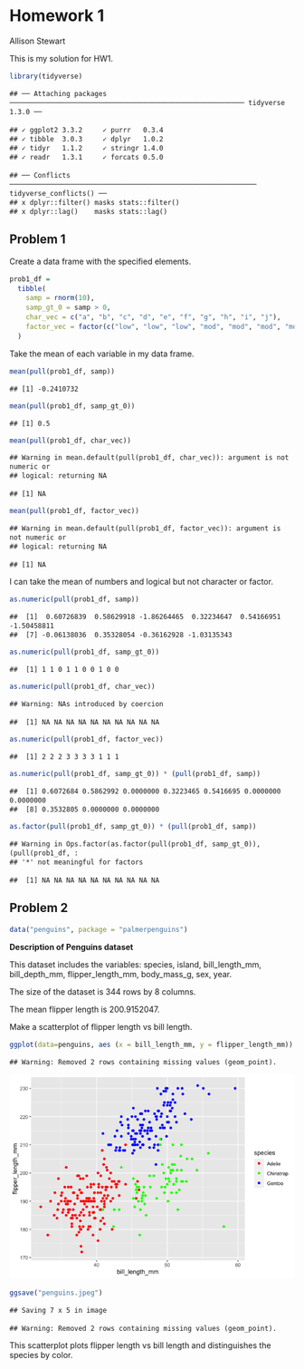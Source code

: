 Homework 1
================
Allison Stewart

This is my solution for HW1.

``` r
library(tidyverse)
```

    ## ── Attaching packages ────────────────────────────────────────────────────────── tidyverse 1.3.0 ──

    ## ✓ ggplot2 3.3.2     ✓ purrr   0.3.4
    ## ✓ tibble  3.0.3     ✓ dplyr   1.0.2
    ## ✓ tidyr   1.1.2     ✓ stringr 1.4.0
    ## ✓ readr   1.3.1     ✓ forcats 0.5.0

    ## ── Conflicts ───────────────────────────────────────────────────────────── tidyverse_conflicts() ──
    ## x dplyr::filter() masks stats::filter()
    ## x dplyr::lag()    masks stats::lag()

## Problem 1

Create a data frame with the specified elements.

``` r
prob1_df = 
  tibble(
    samp = rnorm(10), 
    samp_gt_0 = samp > 0, 
    char_vec = c("a", "b", "c", "d", "e", "f", "g", "h", "i", "j"), 
    factor_vec = factor(c("low", "low", "low", "mod", "mod", "mod", "mod", "high", "high", "high"))
  )
```

Take the mean of each variable in my data frame.

``` r
mean(pull(prob1_df, samp))
```

    ## [1] -0.2410732

``` r
mean(pull(prob1_df, samp_gt_0))
```

    ## [1] 0.5

``` r
mean(pull(prob1_df, char_vec))
```

    ## Warning in mean.default(pull(prob1_df, char_vec)): argument is not numeric or
    ## logical: returning NA

    ## [1] NA

``` r
mean(pull(prob1_df, factor_vec))
```

    ## Warning in mean.default(pull(prob1_df, factor_vec)): argument is not numeric or
    ## logical: returning NA

    ## [1] NA

I can take the mean of numbers and logical but not character or factor.

``` r
as.numeric(pull(prob1_df, samp))
```

    ##  [1]  0.60726839  0.58629918 -1.86264465  0.32234647  0.54166951 -1.50458811
    ##  [7] -0.06138036  0.35328054 -0.36162928 -1.03135343

``` r
as.numeric(pull(prob1_df, samp_gt_0))
```

    ##  [1] 1 1 0 1 1 0 0 1 0 0

``` r
as.numeric(pull(prob1_df, char_vec))
```

    ## Warning: NAs introduced by coercion

    ##  [1] NA NA NA NA NA NA NA NA NA NA

``` r
as.numeric(pull(prob1_df, factor_vec))
```

    ##  [1] 2 2 2 3 3 3 3 1 1 1

``` r
as.numeric(pull(prob1_df, samp_gt_0)) * (pull(prob1_df, samp))
```

    ##  [1] 0.6072684 0.5862992 0.0000000 0.3223465 0.5416695 0.0000000 0.0000000
    ##  [8] 0.3532805 0.0000000 0.0000000

``` r
as.factor(pull(prob1_df, samp_gt_0)) * (pull(prob1_df, samp))
```

    ## Warning in Ops.factor(as.factor(pull(prob1_df, samp_gt_0)), (pull(prob1_df, :
    ## '*' not meaningful for factors

    ##  [1] NA NA NA NA NA NA NA NA NA NA

## Problem 2

``` r
data("penguins", package = "palmerpenguins")
```

**Description of Penguins dataset**

This dataset includes the variables: species, island, bill\_length\_mm,
bill\_depth\_mm, flipper\_length\_mm, body\_mass\_g, sex, year.

The size of the dataset is 344 rows by 8 columns.

The mean flipper length is 200.9152047.

Make a scatterplot of flipper length vs bill length.

``` r
ggplot(data=penguins, aes (x = bill_length_mm, y = flipper_length_mm)) + geom_point(aes(color = species)) + scale_color_manual(values = c("red", "green", "blue"))
```

    ## Warning: Removed 2 rows containing missing values (geom_point).

![](P8105_hw1_als2377_files/figure-gfm/scatterplot-1.png)<!-- -->

``` r
ggsave("penguins.jpeg")
```

    ## Saving 7 x 5 in image

    ## Warning: Removed 2 rows containing missing values (geom_point).

This scatterplot plots flipper length vs bill length and distinguishes
the species by color.
